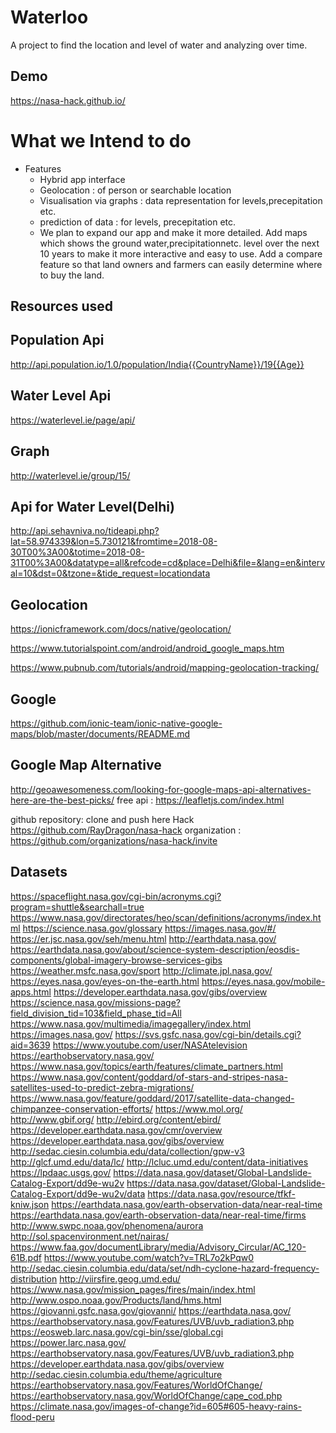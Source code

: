 # Waterloo
A project to find the location and level of water and analyzing over time.

## Demo
https://nasa-hack.github.io/

# What we Intend to do
 - Features
   - Hybrid app interface
   - Geolocation : of person or searchable location
   - Visualisation via graphs : data representation for levels,precepitation etc.
   - prediction of data : for levels, precepitation etc.
   - We plan to expand our app and make it more detailed. Add maps which shows the ground water,precipitationnetc. level over the next 10 years to make it more interactive and easy to use. Add a compare feature so that land owners and farmers can easily determine where to buy the land.

## Resources used

## Population Api
http://api.population.io/1.0/population/India{{CountryName}}/19{{Age}}

## Water Level Api
https://waterlevel.ie/page/api/

## Graph
http://waterlevel.ie/group/15/

## Api for Water Level(Delhi)
http://api.sehavniva.no/tideapi.php?lat=58.974339&lon=5.730121&fromtime=2018-08-30T00%3A00&totime=2018-08-31T00%3A00&datatype=all&refcode=cd&place=Delhi&file=&lang=en&interval=10&dst=0&tzone=&tide_request=locationdata

## Geolocation
https://ionicframework.com/docs/native/geolocation/

https://www.tutorialspoint.com/android/android_google_maps.htm

https://www.pubnub.com/tutorials/android/mapping-geolocation-tracking/

## Google
https://github.com/ionic-team/ionic-native-google-maps/blob/master/documents/README.md


## Google Map Alternative
http://geoawesomeness.com/looking-for-google-maps-api-alternatives-here-are-the-best-picks/
free api : https://leafletjs.com/index.html

github repository: clone and push here
Hack https://github.com/RayDragon/nasa-hack
organization : https://github.com/organizations/nasa-hack/invite

## Datasets
https://spaceflight.nasa.gov/cgi-bin/acronyms.cgi?program=shuttle&searchall=true
https://www.nasa.gov/directorates/heo/scan/definitions/acronyms/index.html
https://science.nasa.gov/glossary
https://images.nasa.gov/#/
https://er.jsc.nasa.gov/seh/menu.html
http://earthdata.nasa.gov/
https://earthdata.nasa.gov/about/science-system-description/eosdis-components/global-imagery-browse-services-gibs
https://weather.msfc.nasa.gov/sport
http://climate.jpl.nasa.gov/
https://eyes.nasa.gov/eyes-on-the-earth.html
https://eyes.nasa.gov/mobile-apps.html
https://developer.earthdata.nasa.gov/gibs/overview
https://science.nasa.gov/missions-page?field_division_tid=103&field_phase_tid=All
https://www.nasa.gov/multimedia/imagegallery/index.html
https://images.nasa.gov/
https://svs.gsfc.nasa.gov/cgi-bin/details.cgi?aid=3639
https://www.youtube.com/user/NASAtelevision
https://earthobservatory.nasa.gov/
https://www.nasa.gov/topics/earth/features/climate_partners.html
https://www.nasa.gov/content/goddard/of-stars-and-stripes-nasa-satellites-used-to-predict-zebra-migrations/
https://www.nasa.gov/feature/goddard/2017/satellite-data-changed-chimpanzee-conservation-efforts/
https://www.mol.org/
http://www.gbif.org/
http://ebird.org/content/ebird/
https://developer.earthdata.nasa.gov/cmr/overview
https://developer.earthdata.nasa.gov/gibs/overview
http://sedac.ciesin.columbia.edu/data/collection/gpw-v3
http://glcf.umd.edu/data/lc/
http://lcluc.umd.edu/content/data-initiatives
https://lpdaac.usgs.gov/
https://data.nasa.gov/dataset/Global-Landslide-Catalog-Export/dd9e-wu2v
https://data.nasa.gov/dataset/Global-Landslide-Catalog-Export/dd9e-wu2v/data
https://data.nasa.gov/resource/tfkf-kniw.json
https://earthdata.nasa.gov/earth-observation-data/near-real-time
https://earthdata.nasa.gov/earth-observation-data/near-real-time/firms
http://www.swpc.noaa.gov/phenomena/aurora
http://sol.spacenvironment.net/nairas/
https://www.faa.gov/documentLibrary/media/Advisory_Circular/AC_120-61B.pdf
https://www.youtube.com/watch?v=TRL7o2kPqw0
http://sedac.ciesin.columbia.edu/data/set/ndh-cyclone-hazard-frequency-distribution
http://viirsfire.geog.umd.edu/
https://www.nasa.gov/mission_pages/fires/main/index.html
http://www.ospo.noaa.gov/Products/land/hms.html
https://giovanni.gsfc.nasa.gov/giovanni/
https://earthdata.nasa.gov/
https://earthobservatory.nasa.gov/Features/UVB/uvb_radiation3.php
https://eosweb.larc.nasa.gov/cgi-bin/sse/global.cgi
https://power.larc.nasa.gov/
https://earthobservatory.nasa.gov/Features/UVB/uvb_radiation3.php
https://developer.earthdata.nasa.gov/gibs/overview
http://sedac.ciesin.columbia.edu/theme/agriculture
https://earthobservatory.nasa.gov/Features/WorldOfChange/
https://earthobservatory.nasa.gov/WorldOfChange/cape_cod.php
https://climate.nasa.gov/images-of-change?id=605#605-heavy-rains-flood-peru

